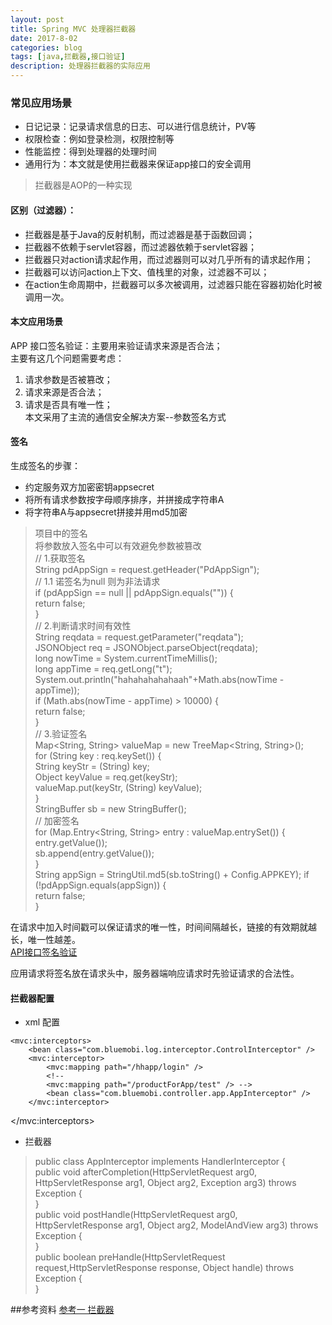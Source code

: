```yaml
---
layout: post
title: Spring MVC 处理器拦截器
date: 2017-8-02
categories: blog
tags: [java,拦截器,接口验证]
description: 处理器拦截器的实际应用
---
```


### 常见应用场景
* 日记记录：记录请求信息的日志、可以进行信息统计，PV等  
* 权限检查：例如登录检测，权限控制等   
* 性能监控：得到处理器的处理时间  
* 通用行为：本文就是使用拦截器来保证app接口的安全调用  
>拦截器是AOP的一种实现

#### 区别（过滤器）：  
* 拦截器是基于Java的反射机制，而过滤器是基于函数回调；  
* 拦截器不依赖于servlet容器，而过滤器依赖于servlet容器；  
* 拦截器只对action请求起作用，而过滤器则可以对几乎所有的请求起作用；    
* 拦截器可以访问action上下文、值栈里的对象，过滤器不可以；  
* 在action生命周期中，拦截器可以多次被调用，过滤器只能在容器初始化时被调用一次。    

#### 本文应用场景  
APP 接口签名验证：主要用来验证请求来源是否合法；  
主要有这几个问题需要考虑：  
1. 请求参数是否被篡改；  
2. 请求来源是否合法；  
3. 请求是否具有唯一性；  
本文采用了主流的通信安全解决方案--参数签名方式  

#### 签名  
生成签名的步骤：        
* 约定服务双方加密密钥appsecret  
* 将所有请求参数按字母顺序排序，并拼接成字符串A  
* 将字符串A与appsecret拼接并用md5加密  
>项目中的签名    
将参数放入签名中可以有效避免参数被篡改    
// 1.获取签名  
    String pdAppSign = request.getHeader("PdAppSign");  
    // 1.1 诺签名为null 则为非法请求  
    if (pdAppSign == null || pdAppSign.equals("")) {  
      return false;  
    }  
    // 2.判断请求时间有效性  
    String reqdata = request.getParameter("reqdata");  
    JSONObject req = JSONObject.parseObject(reqdata);  
    long nowTime = System.currentTimeMillis();  
    long appTime = req.getLong("t");  
    System.out.println("hahahahahahaah"+Math.abs(nowTime - appTime));  
    if (Math.abs(nowTime - appTime) > 10000) {  
      return false;  
    }  
    // 3.验证签名  
    Map<String, String> valueMap = new TreeMap<String, String>();  
    for (String key : req.keySet()) {  
      String keyStr = (String) key;  
      Object keyValue = req.get(keyStr);  
      valueMap.put(keyStr, (String) keyValue);  
    }  
    StringBuffer sb = new StringBuffer();  
    // 加密签名  
    for (Map.Entry<String, String> entry : valueMap.entrySet()) {  
      entry.getValue());    
      sb.append(entry.getValue());  
    }  
    String appSign = StringUtil.md5(sb.toString() + Config.APPKEY);
    if (!pdAppSign.equals(appSign)) {  
      return false;  
    }  


在请求中加入时间戳可以保证请求的唯一性，时间间隔越长，链接的有效期就越长，唯一性越差。  
[API接口签名验证](http://www.jianshu.com/p/d47da77b6419)

应用请求将签名放在请求头中，服务器端响应请求时先验证请求的合法性。  


#### 拦截器配置  
* xml 配置
>  <!-- 注册拦截器 -->  
	<mvc:interceptors>  
		<bean class="com.bluemobi.log.interceptor.ControlInterceptor" />  
		<mvc:interceptor>  
			<mvc:mapping path="/hhapp/login" />  
			<!--  
			<mvc:mapping path="/productForApp/test" /> -->  
			<bean class="com.bluemobi.controller.app.AppInterceptor" />  
		</mvc:interceptor>  
</mvc:interceptors>  

* 拦截器  
>  public class AppInterceptor implements HandlerInterceptor {  
	public void afterCompletion(HttpServletRequest arg0,
			HttpServletResponse arg1, Object arg2, Exception arg3)
			throws Exception {  
	}  
	public void postHandle(HttpServletRequest arg0, HttpServletResponse arg1,
			Object arg2, ModelAndView arg3) throws Exception {  
	}  
	public boolean preHandle(HttpServletRequest request,HttpServletResponse response, Object handle) throws Exception {  
}  





##参考资料
[参考一 拦截器](http://jinnianshilongnian.iteye.com/blog/1670856)
